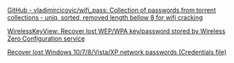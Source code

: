
[GitHub - vladimircicovic/wifi_pass: Collection of passwords from torrent collections - uniq, sorted, removed length bellow 8 for wifi cracking](https://github.com/vladimircicovic/wifi_pass)

[WirelessKeyView: Recover lost WEP/WPA key/password stored by Wireless Zero Configuration service](https://www.nirsoft.net/utils/wireless_key.html)

[Recover lost Windows 10/7/8/Vista/XP network passwords (Credentials file)](https://www.nirsoft.net/utils/network_password_recovery.html)
